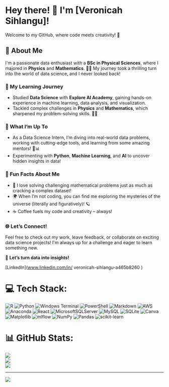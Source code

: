 # Hey there! 👋 I'm [Veronicah Sihlangu]!

Welcome to my GitHub, where code meets creativity! 🚀

## 🌟 About Me

I'm a passionate data enthusiast with a **BSc in Physical Sciences**, where I majored in **Physics** and **Mathematics**. 🔭🧠 My journey took a thrilling turn into the world of data science, and I never looked back!


### 🧠 My Learning Journey
- Studied **Data Science** with **Explore AI Academy**, gaining hands-on experience in machine learning, data analysis, and visualization.
- Tackled complex challenges in **Physics** and **Mathematics**, which sharpened my problem-solving skills. 🧮🔬

### 🚀 What I’m Up To
- As a Data Science Intern, I’m diving into real-world data problems, working with cutting-edge tools, and learning from some amazing mentors! 🤖📊
- Experimenting with **Python**, **Machine Learning**, and **AI** to uncover hidden insights in data!

### 🎯 Fun Facts About Me
- 🧲 I love solving challenging mathematical problems just as much as cracking a complex dataset!
- 🌍 When I’m not coding, you can find me exploring the mysteries of the universe (literally and figuratively)! 🪐
- ☕ Coffee fuels my code and creativity – always!

### 🌐 Let’s Connect!
Feel free to check out my work, leave feedback, or collaborate on exciting data science projects! I'm always up for a challenge and eager to learn something new.


🚀 **Let’s turn data into insights!**

[LinkedIn](www.linkedin.com/in/
veronicah-sihlangu-a465b8260
) 

# 💻 Tech Stack:
![R](https://img.shields.io/badge/r-%23276DC3.svg?style=for-the-badge&logo=r&logoColor=white) ![Python](https://img.shields.io/badge/python-3670A0?style=for-the-badge&logo=python&logoColor=ffdd54) ![Windows Terminal](https://img.shields.io/badge/Windows%20Terminal-%234D4D4D.svg?style=for-the-badge&logo=windows-terminal&logoColor=white) ![PowerShell](https://img.shields.io/badge/PowerShell-%235391FE.svg?style=for-the-badge&logo=powershell&logoColor=white) ![Markdown](https://img.shields.io/badge/markdown-%23000000.svg?style=for-the-badge&logo=markdown&logoColor=white) ![AWS](https://img.shields.io/badge/AWS-%23FF9900.svg?style=for-the-badge&logo=amazon-aws&logoColor=white) ![Anaconda](https://img.shields.io/badge/Anaconda-%2344A833.svg?style=for-the-badge&logo=anaconda&logoColor=white) ![React](https://img.shields.io/badge/react-%2320232a.svg?style=for-the-badge&logo=react&logoColor=%2361DAFB) ![MicrosoftSQLServer](https://img.shields.io/badge/Microsoft%20SQL%20Server-CC2927?style=for-the-badge&logo=microsoft%20sql%20server&logoColor=white) ![MySQL](https://img.shields.io/badge/mysql-4479A1.svg?style=for-the-badge&logo=mysql&logoColor=white) ![SQLite](https://img.shields.io/badge/sqlite-%2307405e.svg?style=for-the-badge&logo=sqlite&logoColor=white) ![Canva](https://img.shields.io/badge/Canva-%2300C4CC.svg?style=for-the-badge&logo=Canva&logoColor=white) ![Matplotlib](https://img.shields.io/badge/Matplotlib-%23ffffff.svg?style=for-the-badge&logo=Matplotlib&logoColor=black) ![mlflow](https://img.shields.io/badge/mlflow-%23d9ead3.svg?style=for-the-badge&logo=numpy&logoColor=blue) ![NumPy](https://img.shields.io/badge/numpy-%23013243.svg?style=for-the-badge&logo=numpy&logoColor=white) ![Pandas](https://img.shields.io/badge/pandas-%23150458.svg?style=for-the-badge&logo=pandas&logoColor=white) ![scikit-learn](https://img.shields.io/badge/scikit--learn-%23F7931E.svg?style=for-the-badge&logo=scikit-learn&logoColor=white)
# 📊 GitHub Stats:
![](https://github-readme-stats.vercel.app/api?username=sihlangu01&theme=dark&hide_border=false&include_all_commits=false&count_private=false)<br/>
![](https://github-readme-streak-stats.herokuapp.com/?user=sihlangu01&theme=dark&hide_border=false)<br/>
![](https://github-readme-stats.vercel.app/api/top-langs/?username=sihlangu01&theme=dark&hide_border=false&include_all_commits=false&count_private=false&layout=compact)

---
[![](https://visitcount.itsvg.in/api?id=sihlangu01&icon=0&color=0)](https://visitcount.itsvg.in)

<!-- Proudly created with GPRM ( https://gprm.itsvg.in ) -->

